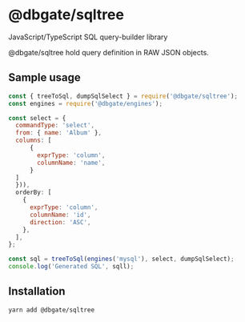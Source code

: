 # @dbgate/sqltree

JavaScript/TypeScript SQL query-builder library

@dbgate/sqltree hold query definition in RAW JSON objects.

## Sample usage

```javascript
const { treeToSql, dumpSqlSelect } = require('@dbgate/sqltree');
const engines = require('@dbgate/engines');

const select = {
  commandType: 'select',
  from: { name: 'Album' },
  columns: [
      {
        exprType: 'column',
        columnName: 'name',
      }
  ]
  })),
  orderBy: [
    {
      exprType: 'column',
      columnName: 'id',
      direction: 'ASC',
    },
  ],
};

const sql = treeToSql(engines('mysql'), select, dumpSqlSelect);
console.log('Generated SQL', sqll);

```

## Installation

    yarn add @dbgate/sqltree
